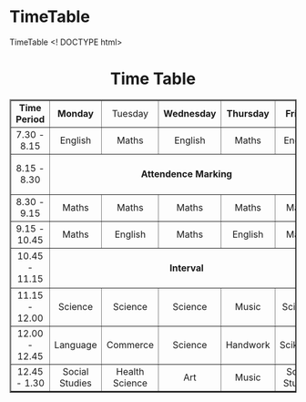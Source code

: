# TimeTable
TimeTable
<! DOCTYPE html>
  <html>
  <main>
  <body>
<center><p style="color:blue"><h1> Time Table </h1></p></center>
<table border="2" cell spelling="0" align="center">
<!--<caption> Time Table </caption>-->

<tr>
  <td align="center" height="30" width="100">
  <b> Time Period </b>
  </td>

  <td align="center" height="30 width="100">
  <b> Monday </b>
  </td>

  <td align="center" height="30" width="100"
  <b> Tuesday </b>
  </td>

  <td align="center" height="30" width="100">
  <b> Wednesday </b>
  </td>

  <td align="center" height="30" width="100">
  <b> Thursday </b>
  </td>

  <td align="center" heigh="30" width="100">
  <b> Friday </b>
  </td>
  </tr>

  <tr>
  <td align="center" height="30" <b> 7.30 - 8.15 </b></td>
  <td align="center" height="30" <b> English </b></td>
  <td align="center" height="30" <b> Maths </b></td>
  <td align="center" height="30" <b> English </b></td>
  <td align="center" height="30" <b> Maths </b></td>
  <td align="center" height="30" <b> English </b></td>
  </td>
  </tr>
  
  <tr>  
  <td align="center" height="30" <b> 8.15 - 8.30 </b></td>
  <td colspan="5" align="center" height="30">  
  <h4> Attendence Marking </h4>
  </td>
  </tr>
  
  <tr>
  <td align="center" height="30" <b> 8.30 - 9.15 </b></td>
  <td align="center" height="30" <b> Maths </b></td>
  <td align="center" height="30" <b> Maths </b></td>
  <td align="center" height="30" <b> Maths </b></td>
  <td align="center" height="30" <b> Maths </b></td>
  <td align="center" height="30" <b> Maths </b></td>
  </td>
  </tr>

  <tr>
  <td align="center" height="30" <b> 9.15 - 10.45 </b></td>
  <td align="center" height="30" <b> Maths </b></td>
  <td align="center" height="30" <b> English </b></td>
  <td align="center" height="30" <b> Maths </b></td>
  <td align="center" height="30" <b> English </b></td>
  <td align="center" height="30" <b> Maths </b></td>
  </td>
  </tr>

  <tr>  
  <td align="center" height="30" <b> 10.45 - 11.15 </b></td>
  <td colspan="5" align="center" height="30">  
  <h4> Interval </h4>
  </td>
  </tr>

  <tr>
  <td align="center" height="30" <b> 11.15 - 12.00 </b></td>
  <td align="center" height="30" <b> Science </b></td>
  <td align="center" height="30" <b> Science </b></td>
  <td align="center" height="30" <b> Science </b></td>
  <td align="center" height="30" <b> Music </b></td>
  <td align="center" height="30" <b> Science </b></td>
  </td>
  </tr>

  <tr>
  <td align="center" height="30" <b> 12.00 - 12.45 </b></td>
  <td align="center" height="30" <b> Language </b></td>
  <td align="center" height="30" <b> Commerce </b></td>
  <td align="center" height="30" <b> Science </b></td>
  <td align="center" height="30" <b> Handwork </b></td>
  <td align="center" height="30" <b> Scikence </b></td>
  </td>
  </tr>

  <tr>
  <td align="center" height="30" <b> 12.45 - 1.30 </b></td>
  <td align="center" height="30" <b> Social Studies </b></td>
  <td align="center" height="30" <b> Health Science </b></td>
  <td align="center" height="30" <b> Art </b></td>
  <td align="center" height="30" <b> Music </b></td>
  <td align="center" height="30" <b> Social Studies </b></td>
  </td>
  </tr>




  </body>
  </main>
  </html>
